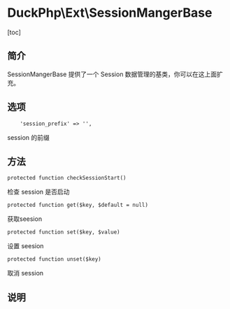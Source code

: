 # DuckPhp\Ext\SessionMangerBase
[toc]

## 简介

SessionMangerBase 提供了一个 Session 数据管理的基类，你可以在这上面扩充。
## 选项

        'session_prefix' => '',
session 的前缀
## 方法

    protected function checkSessionStart()
检查 session 是否启动

    protected function get($key, $default = null)
获取seesion

    protected function set($key, $value)
设置 seesion

    protected function unset($key)
取消 session

## 说明
